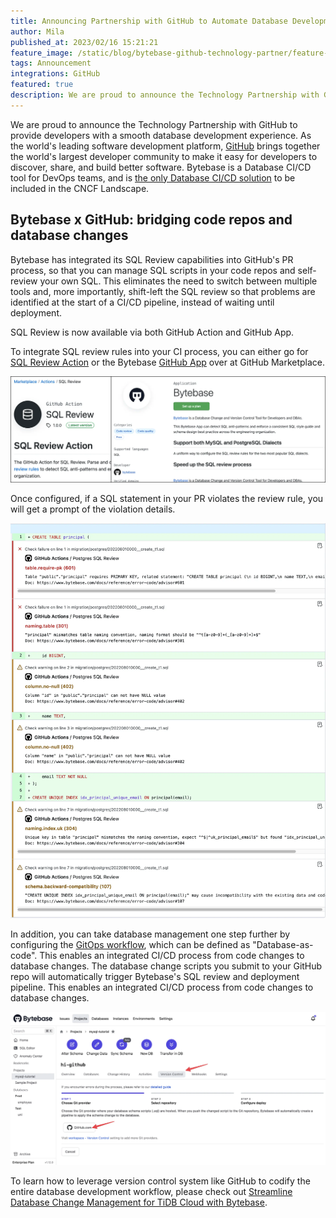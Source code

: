 ```yaml
---
title: Announcing Partnership with GitHub to Automate Database Development
author: Mila
published_at: 2023/02/16 15:21:21
feature_image: /static/blog/bytebase-github-technology-partner/feature-image.webp
tags: Announcement
integrations: GitHub
featured: true
description: We are proud to announce the Technology Partnership with GitHub to provide developers with a smooth database development experience.
---
```


We are proud to announce the Technology Partnership with GitHub to provide developers with a smooth database development experience. As the world's leading software development platform, [GitHub](https://github.com/) brings together the world's largest developer community to make it easy for developers to discover, share, and build better software. Bytebase is a Database CI/CD tool for DevOps teams, and is [the only Database CI/CD solution](/blog/cncf-landscape) to be included in the CNCF Landscape.

## Bytebase x GitHub: bridging code repos and database changes

Bytebase has integrated its SQL Review capabilities into GitHub's PR process, so that you can manage SQL scripts in your code repos and self-review your own SQL. This eliminates the need to switch between multiple tools and, more importantly, shift-left the SQL review so that problems are identified at the start of a CI/CD pipeline, instead of waiting until deployment.

SQL Review is now available via both GitHub Action and GitHub App.

To integrate SQL review rules into your CI process, you can either go for [SQL Review Action](https://github.com/marketplace/actions/sql-review) or the Bytebase [GitHub App](https://github.com/marketplace/bytebase) over at GitHub Marketplace.

![github-marketplace](/static/blog/bytebase-github-technology-partner/github-marketplace.webp)

Once configured, if a SQL statement in your PR violates the review rule, you will get a prompt of the violation details.

![sql-review-github](/static/blog/bytebase-github-technology-partner/sql-review-github.webp)

In addition, you can take database management one step further by configuring the [GitOps workflow](/docs/vcs-integration/overview), which can be defined as "Database-as-code". This enables an integrated CI/CD process from code changes to database changes. The database change scripts you submit to your GitHub repo will automatically trigger Bytebase's SQL review and deployment pipeline. This enables an integrated CI/CD process from code changes to database changes.

![gitops-bytebase](/static/blog/bytebase-github-technology-partner/gitops-bytebase.webp)

To learn how to leverage version control system like GitHub to codify the entire database development workflow, please check out [Streamline Database Change Management for TiDB Cloud with Bytebase](/blog/streamline-database-change-management-for-tidb-cloud-with-bytebase).